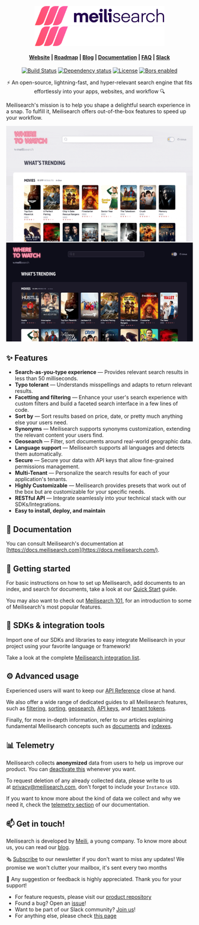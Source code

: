 <p align="center">
  <img width="350" src="assets/meilisearch-logo-light.svg?sanitize=true#gh-light-mode-only">
  <img width="350" src="assets/meilisearch-logo-dark.svg?sanitize=true#gh-dark-mode-only">
</p>

<h4 align="center">
  <a href="https://www.meilisearch.com">Website</a> |
  <a href="https://roadmap.meilisearch.com/tabs/1-under-consideration">Roadmap</a> |
  <a href="https://blog.meilisearch.com">Blog</a> |
  <a href="https://docs.meilisearch.com">Documentation</a> |
  <a href="https://docs.meilisearch.com/faq/">FAQ</a> |
  <a href="https://slack.meilisearch.com">Slack</a>
</h4>

<p align="center">
  <a href="https://github.com/meilisearch/meilisearch/actions"><img src="https://github.com/meilisearch/meilisearch/workflows/Cargo%20test/badge.svg" alt="Build Status"></a>
  <a href="https://deps.rs/repo/github/meilisearch/meilisearch"><img src="https://deps.rs/repo/github/meilisearch/meilisearch/status.svg" alt="Dependency status"></a>
  <a href="https://github.com/meilisearch/meilisearch/blob/main/LICENSE"><img src="https://img.shields.io/badge/license-MIT-informational" alt="License"></a>
  <a href="https://app.bors.tech/repositories/26457"><img src="https://bors.tech/images/badge_small.svg" alt="Bors enabled"></a>
</p>

<p align="center">⚡ An open-source, lightning-fast, and hyper-relevant search engine that fits effortlessly into your apps, websites, and workflow 🔍</p>

Meilisearch's mission is to help you shape a delightful search experience in a snap. To fulfill it, Meilisearch offers out-of-the-box features to speed up your workflow.

<p align="center" name="demo">
  <img src="assets/demo-light.gif#gh-light-mode-only" alt="demo-light">
  <img src="assets/demo-dark.gif#gh-dark-mode-only" alt="demo-dark">
</p>

<!-- Go to [this demo]() to try Meilisearch! -->

## ✨ Features

- **Search-as-you-type experience** — Provides relevant search results in less than 50 milliseconds.
- **Typo tolerant** — Understands misspellings and adapts to return relevant results.
- **Facetting and filtering** — Enhance your user's search experience with custom filters and build a faceted search interface in a few lines of code.
- **Sort by** — Sort results based on price, date, or pretty much anything else your users need.
- **Synonyms** — Meilisearch supports synonyms customization, extending the relevant content your users find.
- **Geosearch** — Filter, sort documents around real-world geographic data.
- **Language support** — Meilisearch supports all languages and detects them automatically.
- **Secure** — Secure your data with API keys that allow fine-grained permissions management.
- **Multi-Tenant** — Personalize the search results for each of your application's tenants.
- **Highly Customizable** — Meilisearch provides presets that work out of the box but are customizable for your specific needs.
- **RESTful API** — Integrate seamlessly into your technical stack with our SDKs/Integrations.
- **Easy to install, deploy, and maintain**

## 📖 Documentation

You can consult Meilisearch's documentation at [https://docs.meilisearch.com](https://docs.meilisearch.com/).

## 🚀 Getting started

For basic instructions on how to set up Meilisearch, add documents to an index, and search for documents, take a look at our [Quick Start](https://docs.meilisearch.com/learn/getting_started/quick_start.html) guide.

You may also want to check out [Meilisearch 101](https://docs.meilisearch.com/learn/getting_started/filtering_and_sorting.html), for an introduction to some of Meilisearch's most popular features.

## 🧰 SDKs & integration tools

Import one of our SDKs and libraries to easy integrate Meilisearch in your project using your favorite language or framework!

Take a look at the complete [Meilisearch integration list](https://docs.meilisearch.com/learn/what_is_meilisearch/sdks.html).

<!-- Banner incoming... -->

## ⚙️ Advanced usage

Experienced users will want to keep our [API Reference](https://docs.meilisearch.com/reference/api) close at hand.

We also offer a wide range of dedicated guides to all Meilisearch features, such as [filtering](https://docs.meilisearch.com/learn/advanced/filtering_and_faceted_search.html), [sorting](https://docs.meilisearch.com/learn/advanced/sorting.html), [geosearch](https://docs.meilisearch.com/learn/advanced/geosearch.html), [API keys](https://docs.meilisearch.com/learn/security/master_api_keys.html), and [tenant tokens](https://docs.meilisearch.com/learn/security/tenant_tokens.html).

Finally, for more in-depth information, refer to our articles explaining fundamental Meilisearch concepts such as [documents](https://docs.meilisearch.com/learn/core_concepts/documents.html) and [indexes](https://docs.meilisearch.com/learn/core_concepts/indexes.html).

## 📊 Telemetry

Meilisearch collects **anonymized** data from users to help us improve our product. You can [deactivate this](https://docs.meilisearch.com/learn/what_is_meilisearch/telemetry.html#how-to-disable-data-collection) whenever you want.

To request deletion of any already collected data, please write to us at [privacy@meilisearch.com](mailto:privacy@meilisearch.com), don't forget to include your `Instance UID`.

If you want to know more about the kind of data we collect and why we need it, check the [telemetry section](https://docs.meilisearch.com/learn/what_is_meilisearch/telemetry.html) of our documentation.

## 📫 Get in touch!

Meilisearch is developed by [Meili](https://www.welcometothejungle.com/en/companies/meilisearch), a young company. To know more about us, you can read our [blog](https://blog.meilisearch.com/).

🗞 [Subscribe](https://meilisearch.us2.list-manage.com/subscribe?u=27870f7b71c908a8b359599fb&id=79582d828e) to our newsletter if you don't want to miss any updates! We promise we won't clutter your mailbox, it's sent every two months

💌 Any suggestion or feedback is highly appreciated. Thank you for your support!

- For feature requests, please visit our [product repository](https://github.com/meilisearch/product/discussions)
- Found a bug? Open an [issue](https://github.com/meilisearch/meilisearch/issues)!
- Want to be part of our Slack community? [Join us](https://slack.meilisearch.com/)!
- For anything else, please check [this page](https://docs.meilisearch.com/learn/what_is_meilisearch/contact.html)
